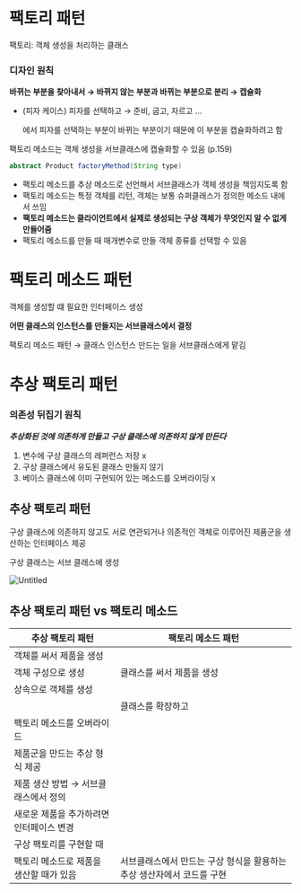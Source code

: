 # 팩토리 패턴

팩토리: 객체 생성을 처리하는 클래스

### 디자인 원칙

**바뀌는 부분을 찾아내서 → 바뀌지 않는 부분과 바뀌는 부분으로 분리 → 캡슐화**

- (피자 케이스) 피자를 선택하고 → 준비, 굽고, 자르고 ...
    
    에서 피자를 선택하는 부분이 바뀌는 부분이기 때문에 이 부분을 캡슐화하려고 함
    

팩토리 메소드는 객체 생성을 서브클래스에 캡슐화할 수 있음 (p.159)

```java
abstract Product factoryMethod(String type)
```

- 팩토리 메소드를 추상 메소드로 선언해서 서브클래스가 객체 생성을 책임지도록 함
- 팩토리 메소드는 특정 객체를 리턴, 객체는 보통 슈퍼클래스가 정의한 메소드 내에서 쓰임
- **팩토리 메소드는 클라이언트에서 실제로 생성되는 구상 객체가 무엇인지 알 수 없게 만들어줌**
- 팩토리 메소드를 만들 때 매개변수로 만들 객체 종류를 선택할 수 있음

# 팩토리 메소드 패턴

객체를 생성할 떄 필요한 인터페이스 생성

**어떤 클래스의 인스턴스를 만들지는 서브클래스에서 결정**

팩토리 메소드 패턴 → 클래스 인스턴스 만드는 일을 서브클래스에게 맡김

# 추상 팩토리 패턴

### 의존성 뒤집기 원칙

***추상화된 것에 의존하게 만들고 구상 클래스에 의존하지 않게 만든다***

1. 변수에 구상 클래스의 레퍼런스 저장 x
2. 구상 클래스에서 유도된 클래스 만들지 않기
3. 베이스 클래스에 이미 구현되어 있는 메소드를 오버라이딩 x

## 추상 팩토리 패턴

구상 클래스에 의존하지 않고도 서로 연관되거나 의존적인 객체로 이루어진 제품군을 생산하는 인터페이스 제공

구상 클래스는 서브 클래스에 생성

![Untitled](%E1%84%91%E1%85%A2%E1%86%A8%E1%84%90%E1%85%A9%E1%84%85%E1%85%B5%20%E1%84%91%E1%85%A2%E1%84%90%E1%85%A5%E1%86%AB%20c516448b42c7496c89ed49b2aa50ff59/Untitled.png)

## 추상 팩토리 패턴 vs 팩토리 메소드

| 추상 팩토리 패턴 | 팩토리 메소드 패턴 |
| --- | --- |
| 객체를 써서 제품을 생성
객체 구성으로 생성 | 클래스를 써서 제품을 생성
상속으로 객체를 생성 |
|  | 클래스를 확장하고
팩토리 메소드를 오버라이드 |
| 제품군을 만드는 추상 형식 제공
제품 생산 방법 → 서브클래스에서 정의 |  |
| 새로운 제품을 추가하려면 인터페이스 변경 |  |
| 구상 팩토리를 구현할 때
팩토리 메소드로 제품을 생산할 때가 있음 | 서브클래스에서 만드는 구상 형식을 활용하는 추상 생산자에서 코드를 구현 |